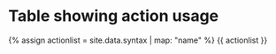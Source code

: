 # Table showing action usage

{% assign actionlist = site.data.syntax | map: "name" %}
{{ actionlist }}

<canvas id="myChart" style="width:100%;max-width:600px"></canvas>

<script>
var xValues = [ {{ actionlist | join: ", " }} ];
var yValues = [3, 7, 8, 4, 5, 2, 0];
var barColors = "red";

new Chart("myChart", {
  type: "horizontalBar",
  data: {
    labels: xValues,
    datasets: [{
      backgroundColor: barColors,
      data: yValues
    }]
  },
  options: {
    maintainAspectRatio: false,
    legend: {display: false},
    title: {
      display: true,
      text: "Number of lessons using this action"
    }
  }
});
</script>



